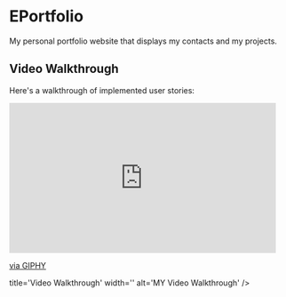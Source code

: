 # EPortfolio

My personal portfolio website that displays my contacts and my projects.

## Video Walkthrough

Here's a walkthrough of implemented user stories:

<iframe src="https://giphy.com/embed/jkvzLqfrfIwBDYoa0T" width="480" height="270" frameBorder="0" class="giphy-embed" allowFullScreen></iframe><p><a href="https://giphy.com/gifs/jkvzLqfrfIwBDYoa0T">via GIPHY</a></p> title='Video Walkthrough' width='' alt='MY Video Walkthrough' />


